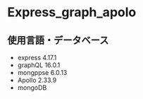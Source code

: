 # Express_graph_apolo

##  使用言語・データベース

* express  4.17.1
* graphQL 16.0.1
* mongppse 6.0.13
* Apollo 2.33.9
* mongoDB

